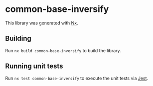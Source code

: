 # common-base-inversify

This library was generated with [Nx](https://nx.dev).

## Building

Run `nx build common-base-inversify` to build the library.

## Running unit tests

Run `nx test common-base-inversify` to execute the unit tests via [Jest](https://jestjs.io).
